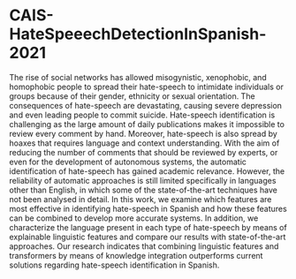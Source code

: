 # CAIS-HateSpeeechDetectionInSpanish-2021
The rise of social networks has allowed misogynistic, xenophobic, and homophobic people to spread their hate-speech to intimidate individuals or groups because of their gender, ethnicity or sexual orientation. The consequences of hate-speech are devastating, causing severe depression and even leading people to commit suicide. Hate-speech identification is challenging as the large amount of daily publications makes it impossible to review every comment by hand. Moreover, hate-speech is also spread by hoaxes that requires language and context understanding. With the aim of reducing the number of comments that should be reviewed by experts, or even for the development of autonomous systems, the automatic identification of hate-speech has gained academic relevance. However, the reliability of automatic approaches is still limited specifically in languages other than English, in which some of the state-of-the-art techniques have not been analysed in detail. In this work, we examine which features are most effective in identifying hate-speech in Spanish and how these features can be combined to develop more accurate systems. In addition, we characterize the language present in each type of hate-speech by means of explainable linguistic features and compare our results with state-of-the-art approaches. Our research indicates that combining linguistic features and transformers by means of knowledge integration outperforms current solutions regarding hate-speech identification in Spanish.

